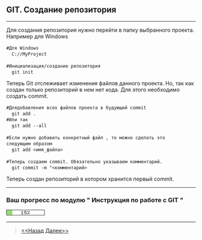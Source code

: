 ## GIT. Создание репозитория
---
Для создания репозитория нужно перейти в папку выбранного проекта. 
Например для Windows

 ``` 
 #Для Windows
   С://MyProject 
 
 #Инициализация/создание репозитория
   git init
 ```

 Теперь Git отслеживает изменения файлов данного проекта. 
 Но, так как создан только репозиторий в нем нет кода. Для этого 
 необходимо создать commit.

 ``` 
 #Длядобавления всех файлов проекта в будующий commit
   git add .
 #Или так
   git add --all

#Если нужно добавить конкретный файл , то можно сделать это 
следующим образом
   git add <имя_файла> 

#Теперь создаем commit. Обязательно указываем комментарий.
   git commit -m "<комментарий>
 ```

 Теперь создан репозиторий в котором хранится первый commit.

 ---
### **Ваш прогресс по модулю " Инструкция по работе с GIT "**

![](/green_93DB70/15perc.png)

----
>[<<Назад](./startmenu2.md) [Далее>>](./changesave.md)